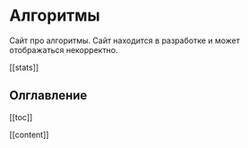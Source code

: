 # Алгоритмы

Сайт про алгоритмы. Сайт находится в разработке и может отображаться некорректно.

[[stats]]

## Олглавление

[[toc]]

[[content]]
